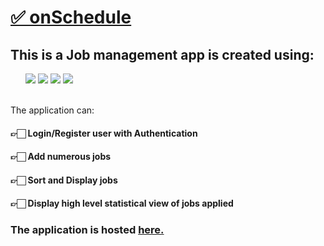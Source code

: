 <h1> <a href="https://on-schedule.herokuapp.com/"> ✅ onSchedule </a> </h1>
<h2> This is a Job management app is created using: </h2>
<ul>
  <img src="https://img.shields.io/badge/React-20232A?style=for-the-badge&logo=react&logoColor=61DAFB" />
  <img src="https://img.shields.io/badge/HTML5-E34F26?style=for-the-badge&logo=html5&logoColor=white" />
  <img src="https://img.shields.io/badge/CSS3-1572B6?style=for-the-badge&logo=css3&logoColor=white" />
  <img src="https://img.shields.io/badge/JavaScript-323330?style=for-the-badge&logo=javascript&logoColor=F7DF1E" />
</ul>
<br />
The application can:
<h4> 👉🏻 Login/Register user with Authentication </h4>
<h4> 👉🏻 Add numerous jobs </h4>
<h4> 👉🏻 Sort and Display jobs </h4>
<h4> 👉🏻 Display high level statistical view of jobs applied </h4>
<h3> The application is hosted <a href= "https://on-schedule.herokuapp.com/"> here. </a> </h3>
